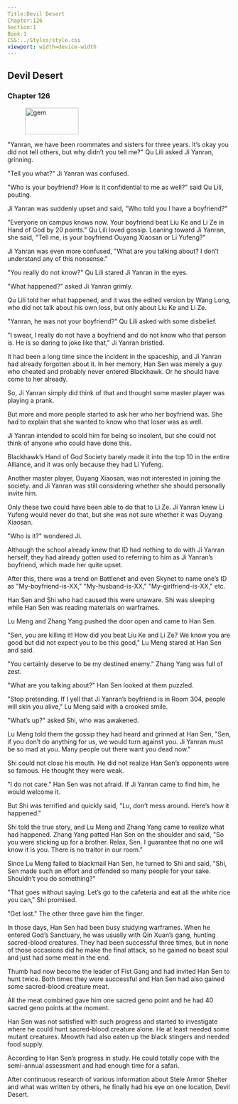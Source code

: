 ```yaml
---
Title:Devil Desert 
Chapter:126 
Section:1 
Book:1 
CSS:../Styles/style.css 
viewport: width=device-width
---
```

  
## Devil Desert
### Chapter 126
  
<figure>
	<img src="../Images/gem.gif" alt="gem" id="gem" width="120" height="60" />
</figure>
  

  
"Yanran, we have been roommates and sisters for three years. It’s okay you did not tell others, but why didn’t you tell me?" Qu Lili asked Ji Yanran, grinning.

"Tell you what?" Ji Yanran was confused.

"Who is your boyfriend? How is it confidential to me as well?" said Qu Lili, pouting.

Ji Yanran was suddenly upset and said, "Who told you I have a boyfriend?"

"Everyone on campus knows now. Your boyfriend beat Liu Ke and Li Ze in Hand of God by 20 points." Qu Lili loved gossip. Leaning toward Ji Yanran, she said, "Tell me, is your boyfriend Ouyang Xiaosan or Li Yufeng?"

Ji Yanran was even more confused, "What are you talking about? I don’t understand any of this nonsense."

"You really do not know?" Qu Lili stared Ji Yanran in the eyes.

"What happened?" asked Ji Yanran grimly.

Qu Lili told her what happened, and it was the edited version by Wang Long, who did not talk about his own loss, but only about Liu Ke and Li Ze.

"Yanran, he was not your boyfriend?" Qu Lili asked with some disbelief.

"I swear, I really do not have a boyfriend and do not know who that person is. He is so daring to joke like that," Ji Yanran bristled.

It had been a long time since the incident in the spaceship, and Ji Yanran had already forgotten about it. In her memory, Han Sen was merely a guy who cheated and probably never entered Blackhawk. Or he should have come to her already.

So, Ji Yanran simply did think of that and thought some master player was playing a prank.

But more and more people started to ask her who her boyfriend was. She had to explain that she wanted to know who that loser was as well.

Ji Yanran intended to scold him for being so insolent, but she could not think of anyone who could have done this.

Blackhawk’s Hand of God Society barely made it into the top 10 in the entire Alliance, and it was only because they had Li Yufeng.

Another master player, Ouyang Xiaosan, was not interested in joining the society. and Ji Yanran was still considering whether she should personally invite him.

Only these two could have been able to do that to Li Ze. Ji Yanran knew Li Yufeng would never do that, but she was not sure whether it was Ouyang Xiaosan.

"Who is it?" wondered Ji.

Although the school already knew that ID had nothing to do with Ji Yanran herself, they had already gotten used to referring to him as Ji Yanran’s boyfriend, which made her quite upset.

After this, there was a trend on Battlenet and even Skynet to name one’s ID as "My-boyfriend-is-XX," "My-husband-is-XX," "My-girlfriend-is-XX," etc.

Han Sen and Shi who had caused this were unaware. Shi was sleeping while Han Sen was reading materials on warframes.

Lu Meng and Zhang Yang pushed the door open and came to Han Sen.

"Sen, you are killing it! How did you beat Liu Ke and Li Ze? We know you are good but did not expect you to be this good," Lu Meng stared at Han Sen and said.

"You certainly deserve to be my destined enemy." Zhang Yang was full of zest.

"What are you talking about?" Han Sen looked at them puzzled.

"Stop pretending. If I yell that Ji Yanran’s boyfriend is in Room 304, people will skin you alive," Lu Meng said with a crooked smile.

"What’s up?" asked Shi, who was awakened.

Lu Meng told them the gossip they had heard and grinned at Han Sen, "Sen, if you don’t do anything for us, we would turn against you. Ji Yanran must be so mad at you. Many people out there want you dead now."

Shi could not close his mouth. He did not realize Han Sen’s opponents were so famous. He thought they were weak.

"I do not care." Han Sen was not afraid. If Ji Yanran came to find him, he would welcome it.

But Shi was terrified and quickly said, "Lu, don’t mess around. Here’s how it happened."

Shi told the true story, and Lu Meng and Zhang Yang came to realize what had happened. Zhang Yang patted Han Sen on the shoulder and said, "So you were sticking up for a brother. Relax, Sen. I guarantee that no one will know it is you. There is no traitor in our room."

Since Lu Meng failed to blackmail Han Sen, he turned to Shi and said, "Shi, Sen made such an effort and offended so many people for your sake. Shouldn’t you do something?"

"That goes without saying. Let’s go to the cafeteria and eat all the white rice you can," Shi promised.

"Get lost." The other three gave him the finger.

In those days, Han Sen had been busy studying warframes. When he entered God’s Sanctuary, he was usually with Qin Xuan’s gang, hunting sacred-blood creatures. They had been successful three times, but in none of those occasions did he make the final attack, so he gained no beast soul and just had some meat in the end.

Thumb had now become the leader of Fist Gang and had invited Han Sen to hunt twice. Both times they were successful and Han Sen had also gained some sacred-blood creature meat.

All the meat combined gave him one sacred geno point and he had 40 sacred geno points at the moment.

Han Sen was not satisfied with such progress and started to investigate where he could hunt sacred-blood creature alone. He at least needed some mutant creatures. Meowth had also eaten up the black stingers and needed food supply.

According to Han Sen’s progress in study. He could totally cope with the semi-annual assessment and had enough time for a safari.

After continuous research of various information about Stele Armor Shelter and what was written by others, he finally had his eye on one location, Devil Desert.